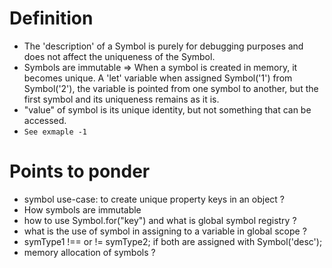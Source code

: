 # Definition
* The 'description' of a Symbol is purely for debugging purposes and does not affect the uniqueness of the Symbol.
* Symbols are immutable => When a symbol is created in memory, it becomes unique. A 'let' variable when assigned Symbol('1') from Symbol('2'), the variable is pointed from one symbol to another, but the first symbol and its uniqueness remains as it is.
* "value" of symbol is its unique identity, but not something that can be accessed.
* `See exmaple -1`


# Points to ponder
* symbol use-case: to create unique property keys in an object ?
* How symbols are immutable
* how to use Symbol.for("key") and what is global symbol registry ?
* what is the use of symbol in assigning to a variable in global scope ?
* symType1 !== or != symType2; if both are assigned with Symbol('desc'); 
* memory allocation of symbols ?
